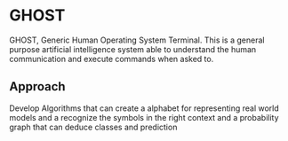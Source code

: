 # GHOST
GHOST, Generic Human Operating System Terminal. This is a general purpose artificial intelligence system able to understand the human communication and execute commands when asked to.

## Approach
  Develop Algorithms that can create a alphabet for representing real world models and a recognize the symbols in the right context and a probability graph that can deduce classes and prediction
